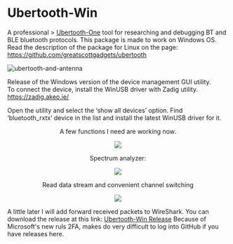 # Ubertooth-Win

A professional > [Ubertooth-One](https://greatscottgadgets.com/ubertoothone/) tool for researching and debugging BT and BLE bluetooth protocols. 
This package is made to work on Windows OS. Read the description of the package for Linux on the page: https://github.com/greatscottgadgets/ubertooth

![ubertooth-and-antenna](https://github.com/sevstels/Ubertooth-Win/assets/13213368/2c892a59-b8d8-4965-8203-b17a37e11778)


Release of the Windows version of the device management GUI utility.   
To connect the device, install the WinUSB driver with Zadig utility.   
https://zadig.akeo.ie/  

Open the utility and select the ‘show all devices’ option. Find ‘bluetooth_rxtx’ device in the list and install the latest WinUSB driver for it.


<p align="center">A few functions I need are working now.<p/>
<p align="center"><img src="https://github.com/sevstels/Ubertooth-Win/assets/13213368/e50a8506-a3fa-41db-8ea2-74f98c510b88"><p/>
<p align="center">Spectrum analyzer:<p/>

<p align="center"><img src="https://github.com/sevstels/Ubertooth-Win/assets/13213368/10f5888d-cb91-4ae8-8055-34f7c11a1ed8"><p/>

<p align="center">Read data stream and convenient channel switching<p/>

<p align="center"><img src="https://github.com/sevstels/Ubertooth-Win/assets/13213368/86b4bd34-3af3-47d0-884b-5483a8d8ea1b"><p/>
  
A little later I will add forward received packets to WireShark. You can download the release at this link: [Ubertooth-Win Release](https://gradient-sg.com/files/ubert/UW-Release.zip) 
Because of Microsoft's new ruls 2FA, makes do very difficult to log into GitHub if you have releases here.
